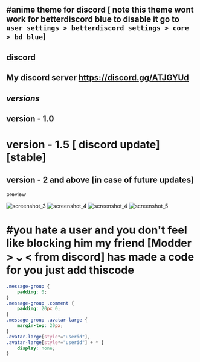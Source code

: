 #anime theme for discord  [ note this theme wont work for betterdiscord blue to disable it go to `user settings > betterdiscord settings > core > bd blue`]
------------------------------
discord
-------------------------------------------
My discord server https://discord.gg/ATJGYUd
-----------------------------------------
 
 *versions*
 -----------------
 version - 1.0
 -----------------------
 version - 1.5 [ discord update] [stable]
 ===================================
 version - 2 and above [in case of future updates]
------------------------------------------
 preview
 
 ![screenshot_3](https://user-images.githubusercontent.com/31587917/39510738-6c06b10a-4e08-11e8-8044-f4980f01acb0.png)
![screenshot_4](https://user-images.githubusercontent.com/31587917/39510742-6d24b988-4e08-11e8-93b6-f2eab35bd77b.png)
![screenshot_4](https://user-images.githubusercontent.com/31587917/39531131-24205cde-4e48-11e8-957a-7b9189103e6c.png)
![screenshot_5](https://user-images.githubusercontent.com/31587917/39510745-6f3c1bee-4e08-11e8-9437-eb92d0270f32.png)



#you hate a user and you don't feel like blocking him my friend [Modder > ᴗ <  from discord] has made a code for you just add thiscode
========================================================================================================
```css
.message-group {
    padding: 0;
}
.message-group .comment {
    padding: 20px 0;
}
.message-group .avatar-large {
    margin-top: 20px;
}
.avatar-large[style*="userid"],
.avatar-large[style*="userid"] + * {
    display: none;
}
